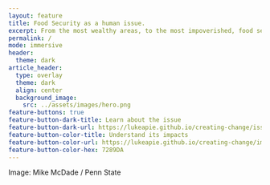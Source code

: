 ```yaml
---
layout: feature
title: Food Security as a human issue.
excerpt: From the most wealthy areas, to the most impoverished, food security affects all of us. Even in our own community of State College, PA. 
permalink: /
mode: immersive
header:
  theme: dark
article_header:
  type: overlay
  theme: dark
  align: center
  background_image:
    src: ../assets/images/hero.png
feature-buttons: true
feature-button-dark-title: Learn about the issue
feature-button-dark-url: https://lukeapie.github.io/creating-change/issue
feature-button-color-title: Understand its impacts
feature-button-color-url: https://lukeapie.github.io/creating-change/impacts
feature-button-color-hex: 7289DA
---
```


Image: Mike McDade / Penn State